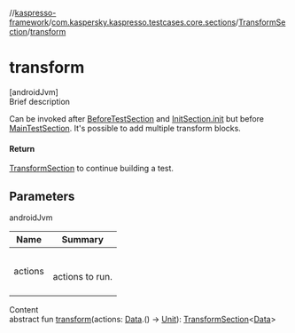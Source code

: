 //[kaspresso-framework](../../index.md)/[com.kaspersky.kaspresso.testcases.core.sections](../index.md)/[TransformSection](index.md)/[transform](transform.md)



# transform  
[androidJvm]  
Brief description  


Can be invoked after [BeforeTestSection](../-before-test-section/index.md) and [InitSection.init](../-init-section/init.md) but before [MainTestSection](../-main-test-section/index.md). It's possible to add multiple transform blocks.



#### Return  


[TransformSection](index.md) to continue building a test.



## Parameters  
  
androidJvm  
  
|  Name|  Summary| 
|---|---|
| actions| <br><br>actions to run.<br><br>
  
  
Content  
abstract fun [transform](transform.md)(actions: [Data](index.md).() -> [Unit](https://kotlinlang.org/api/latest/jvm/stdlib/kotlin/-unit/index.html)): [TransformSection](index.md)<[Data](index.md)>  



